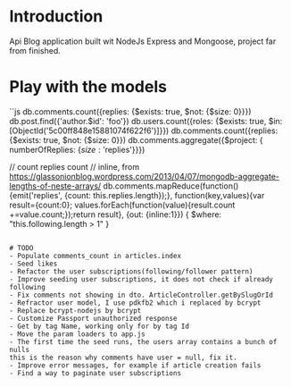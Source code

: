 # Introduction
Api Blog application built wit NodeJs Express and Mongoose, project far from finished.

# Play with the models
``js
db.comments.count({replies: {$exists: true, $not: {$size: 0}}})
db.post.find({'author.$id': 'foo'})
db.users.count({roles: {$exists: true, $in: [ObjectId('5c00ff848e15881074f622f6')]}})
db.comments.count({replies: {$exists: true, $not: {$size: 0}})
db.comments.aggregate({$project: { numberOfReplies: {$size: '$replies'}}})

// count replies count
// inline, from https://glassonionblog.wordpress.com/2013/04/07/mongodb-aggregate-lengths-of-neste-arrays/
db.comments.mapReduce(function(){emit('replies', {count: this.replies.length});}, function(key,values){var result={count:0}; values.forEach(function(value){result.count +=value.count;});return result}, {out: {inline:1}})
{ $where: "this.following.length > 1" }
```

# TODO
- Populate comments_count in articles.index
- Seed likes
- Refactor the user subscriptions(following/follower pattern)
- Improve seeding user subscriptions, it does not check if already following
- Fix comments not showing in dto. ArticleController.getBySlugOrId
- Refractor user model, I use pdkfb2 which i replaced by bcrypt
- Replace bcrypt-nodejs by bcrypt
- Customize Passport unauthorized response
- Get by tag Name, working only for by tag Id
- Move the param loaders to app.js
- The first time the seed runs, the users array contains a bunch of nulls
this is the reason why comments have user = null, fix it.
- Improve error messages, for example if article creation fails
- Find a way to paginate user subscriptions

